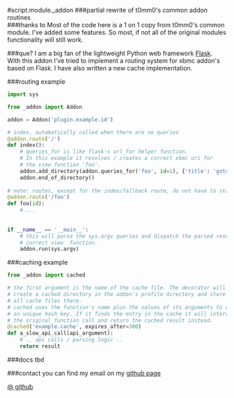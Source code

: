 #script.module._addon
###partial rewrite of t0mm0's common addon routines
<br>
###thanks to
Most of the code here is a 1 on 1 copy from t0mm0's common module. I've added some features.
So most, if not all of the original modules functionality will still work. 


###que?
I am a big fan of the lightweight Python web framework [Flask](https://github.com/mitsuhiko/flask‎
). With this addon I've tried to implement a routing system for xbmc addon's based on Flask. 
I have also written a new cache implementation.


###routing example
```python
import sys

from _addon import Addon

addon = Addon('plugin.example.id')

# index, automatically called when there are no queries
@addon.route('/')
def index():
    # queries_for is like flask's url_for helper function. 
    # In this example it resolves / creates a correct xbmc uri for
    # the view function 'foo'.
    addon.add_directory(addon.queries_for('foo', id=1), {'title': 'goto id 1'})
    addon.end_of_directory()
   
# note: routes, except for the index/fallback route, do not have to start with '/'
@addon.route('/foo')
def foo(id):
    # ...
    
    
if __name__ == '__main__':
    # this will parse the sys.argv queries and dispatch the parsed result to the
    # correct view  function.
    addon.run(sys.argv)
```

###caching example
```python
from _addon import cached

# the first argument is the name of the cache file. The decorator will
# create a cached directory in the addon's profile directory and store 
# all cache files there.
# cached uses the function's name plus the values of its arguments to create
# an unique hash key. If it finds the entry in the cache it will intercept
# the original function call and return the cached result instead.
@cached('example.cache', expires_after=300)
def a_slow_api_call(api_argument):
    # .. api calls / parsing logic ..
    return result

```

###docs
tbd

###contact
you can find my email on my [github page](https://github.com/dbsr)


[@ github](https://github.com/dbsr/_xbmc/_addon)
